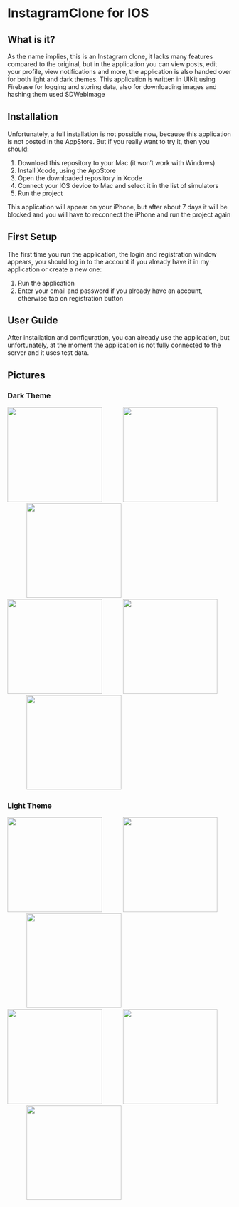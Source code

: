 
# InstagramClone for IOS
<h2>What is it?</h2>
<p>As the name implies, this is an Instagram clone, it lacks many features compared to the original, but in the application you can view posts, edit your profile, view notifications and more, the application is also handed over for both light and dark themes. This application is written in UIKit using Firebase for logging and storing data, also for downloading images and hashing them used SDWebImage</p>
<h2>Installation</h2>
<p>Unfortunately, a full installation is not possible now, because this application is not posted in the AppStore. But if you really want to try it, then you should:</p>
  <ol>
  <li>Download this repository to your Mac (it won’t work with Windows)</li>
  <li>Install Xcode, using the AppStore</li>
  <li>Open the downloaded repository in Xcode</li>
  <li>Connect your IOS device to Mac and select it in the list of simulators</li>
  <li>Run the project</li>
  </ol>
  <p>This application will appear on your iPhone, but after about 7 days it will be blocked and you will have to reconnect the iPhone and run the project again</p>
<h2>First Setup</h2>
<p>The first time you run the application, the login and registration window appears, you should log in to the account if you already have it in my application or create a new one:</p>
<ol>
  <li>Run the application</li>
  <li>Enter your email and password if you already have an account, otherwise tap on registration button</li>
</ol>
<h2>User Guide</h2>
<p>After installation and configuration, you can already use the application, but unfortunately, at the moment the application is not fully connected to the server and it uses test data.<br> 
<h2>Pictures</h2>
<h3>Dark Theme</h3>
<div>
  <p>
  <img src = "https://user-images.githubusercontent.com/61494312/224498664-83e81dea-336f-4b74-a95e-b59fc2ffbc13.png", width = 212.5px, heigth = 553px, margin-rigth = 20px>
    &nbsp;&nbsp;&nbsp;&nbsp;&nbsp;&nbsp;&nbsp;&nbsp;&nbsp;&nbsp;
  <img src = "https://user-images.githubusercontent.com/61494312/224498703-c8090cba-67fc-409b-8265-a08b6af3c24e.png", width = 212.5px, heigth = 553px, margin-rigth = 20px>
    &nbsp;&nbsp;&nbsp;&nbsp;&nbsp;&nbsp;&nbsp;&nbsp;&nbsp;&nbsp;
  <img src = "https://user-images.githubusercontent.com/61494312/224498758-95da2025-d658-4121-80b6-e3dc96bef0de.png", width = 212.5px, heigth = 553px>
    &nbsp;&nbsp;&nbsp;&nbsp;&nbsp;&nbsp;&nbsp;&nbsp;&nbsp;&nbsp;
  <img src = "https://user-images.githubusercontent.com/61494312/224500194-06f2946f-5cbc-4ecb-a849-d86321d6cf1d.png", width = 212.5px, heigth = 553px, margin-top = 10px>
     &nbsp;&nbsp;&nbsp;&nbsp;&nbsp;&nbsp;&nbsp;&nbsp;&nbsp;&nbsp;
  <img src = "https://user-images.githubusercontent.com/61494312/224499335-3891bf27-f537-49c8-a85b-d94d55006876.png", width = 212.5px, heigth = 553px, margin-top = 10px>
    &nbsp;&nbsp;&nbsp;&nbsp;&nbsp;&nbsp;&nbsp;&nbsp;&nbsp;&nbsp;
  <img src = "https://user-images.githubusercontent.com/61494312/224499375-4ce68c54-26a4-4c45-93b3-f34c3948d870.png", width = 212.5px, heigth = 553px, margin-top = 10px>
  </p>
<h3 padding-top = 30px>Light Theme</h3>
<div>
  <p>
  <img src = "https://user-images.githubusercontent.com/61494312/224496372-99553739-0f55-4818-bc03-90f45b4a2550.png", width = 212.5px, heigth = 553px, margin-rigth = 20px>
    &nbsp;&nbsp;&nbsp;&nbsp;&nbsp;&nbsp;&nbsp;&nbsp;&nbsp;&nbsp;
  <img src = "https://user-images.githubusercontent.com/61494312/224496395-b7dfe2c7-6695-4ca6-aeda-6cd325a11982.png", width = 212.5px, heigth = 553px, margin-rigth = 20px>
    &nbsp;&nbsp;&nbsp;&nbsp;&nbsp;&nbsp;&nbsp;&nbsp;&nbsp;&nbsp;
  <img src = "https://user-images.githubusercontent.com/61494312/224496579-a517e6ac-db04-4640-a351-1a4ff96b2ee7.png", width = 212.5px, heigth = 553px>
    &nbsp;&nbsp;&nbsp;&nbsp;&nbsp;&nbsp;&nbsp;&nbsp;&nbsp;&nbsp;
  <img src = "https://user-images.githubusercontent.com/61494312/224512290-a4a06390-d41f-4673-bc5c-0543a73e09a6.png", width = 212.5px, heigth = 553px, margin-top = 10px>
     &nbsp;&nbsp;&nbsp;&nbsp;&nbsp;&nbsp;&nbsp;&nbsp;&nbsp;&nbsp;
  <img src = "https://user-images.githubusercontent.com/61494312/224496526-6f29dc9a-7599-4522-944e-7eeef40f1a54.png", width = 212.5px, heigth = 553px, margin-top = 10px>
    &nbsp;&nbsp;&nbsp;&nbsp;&nbsp;&nbsp;&nbsp;&nbsp;&nbsp;&nbsp;
  <img src = "https://user-images.githubusercontent.com/61494312/224496531-f8c707ab-430a-4583-ac72-47f84e2e2b8b.png", width = 212.5px, heigth = 553px, margin-top = 10px>
  </p>

